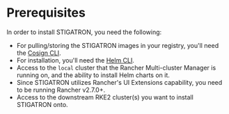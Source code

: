 # Prerequisites

In order to install STIGATRON, you need the following:

* For pulling/storing the STIGATRON images in your registry, you'll need the [Cosign CLI](https://github.com/sigstore/cosign).
* For installation, you'll need the [Helm CLI](https://helm.sh/docs/intro/install/).
* Access to the `local` cluster that the Rancher Multi-cluster Manager is running on, and the ability to install Helm charts on it.
* Since STIGATRON utilizes Rancher's UI Extensions capability, you need to be running Rancher v2.7.0+.
* Access to the downstream RKE2 cluster(s) you want to install STIGATRON onto.
